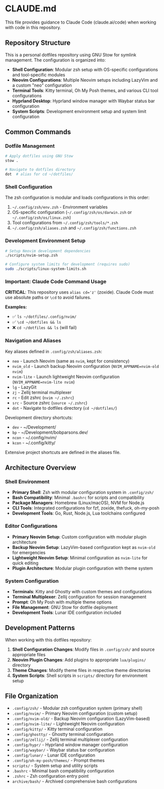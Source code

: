 # CLAUDE.md

This file provides guidance to Claude Code (claude.ai/code) when working with code in this repository.

## Repository Structure

This is a personal dotfiles repository using GNU Stow for symlink management. The configuration is organized into:

- **Shell Configuration**: Modular zsh setup with OS-specific configurations and tool-specific modules
- **Neovim Configurations**: Multiple Neovim setups including LazyVim and a custom "neo" configuration
- **Terminal Tools**: Kitty terminal, Oh My Posh themes, and various CLI tool configurations
- **Hyprland Desktop**: Hyprland window manager with Waybar status bar configuration
- **System Scripts**: Development environment setup and system limit configuration

## Common Commands

### Dotfile Management
```bash
# Apply dotfiles using GNU Stow
stow .

# Navigate to dotfiles directory
dot  # alias for cd ~/dotfiles/
```

### Shell Configuration
The zsh configuration is modular and loads configurations in this order:
1. `~/.config/zsh/env.zsh` - Environment variables
2. OS-specific configuration (`~/.config/zsh/os/darwin.zsh` or `~/.config/zsh/os/linux.zsh`)
3. Tool configurations from `~/.config/zsh/tools/*.zsh`
4. `~/.config/zsh/aliases.zsh` and `~/.config/zsh/functions.zsh`

### Development Environment Setup
```bash
# Setup Neovim development dependencies
./scripts/nvim-setup.zsh

# Configure system limits for development (requires sudo)
sudo ./scripts/linux-system-limits.sh
```

### Important: Claude Code Command Usage
**CRITICAL**: This repository uses `alias cd='z'` (zoxide). Claude Code must use absolute paths or `\cd` to avoid failures.

**Examples:**
- ✅ `ls ~/dotfiles/.config/nvim/`
- ✅ `\cd ~/dotfiles && ls`  
- ❌ `cd ~/dotfiles && ls` (will fail)

### Navigation and Aliases
Key aliases defined in `.config/zsh/aliases.zsh`:
- `neo` - Launch Neovim (same as `nvim`, kept for consistency)
- `nvim_old` - Launch backup Neovim configuration (`NVIM_APPNAME=nvim-old nvim`)
- `nvim-lite` - Launch lightweight Neovim configuration (`NVIM_APPNAME=nvim-lite nvim`)
- `lg` - LazyGit
- `zj` - Zellij terminal multiplexer
- `rc` - Edit zshrc (`nvim ~/.zshrc`)
- `src` - Source zshrc (`source ~/.zshrc`)
- `dot` - Navigate to dotfiles directory (`cd ~/dotfiles/`)

Development directory shortcuts:
- `dev` - ~/Development/
- `bp` - ~/Development/bobparsons.dev/
- `ncon` - ~/.config/nvim/
- `kcon` - ~/.config/kitty/

Extensive project shortcuts are defined in the aliases file.

## Architecture Overview

### Shell Environment
- **Primary Shell**: Zsh with modular configuration system in `.config/zsh/`
- **Bash Compatibility**: Minimal `.bashrc` for scripts and compatibility
- **Package Managers**: Homebrew (Linux/macOS), NVM for Node.js
- **CLI Tools**: Integrated configurations for fzf, zoxide, thefuck, oh-my-posh
- **Development Tools**: Go, Rust, Node.js, Lua toolchains configured

### Editor Configurations
- **Primary Neovim Setup**: Custom configuration with modular plugin architecture
- **Backup Neovim Setup**: LazyVim-based configuration kept as `nvim-old` for emergencies
- **Lightweight Neovim Setup**: Minimal configuration as `nvim-lite` for quick editing
- **Plugin Architecture**: Modular plugin configuration with theme system

### System Configuration
- **Terminals**: Kitty and Ghostty with custom themes and configurations
- **Terminal Multiplexer**: Zellij configuration for session management
- **Prompt**: Oh My Posh with multiple theme options
- **File Management**: GNU Stow for dotfile deployment
- **Development Tools**: Lunar IDE configuration included

## Development Patterns

When working with this dotfiles repository:

1. **Shell Configuration Changes**: Modify files in `.config/zsh/` and source appropriate files
2. **Neovim Plugin Changes**: Add plugins to appropriate `lua/plugins/` directory
3. **Theme Changes**: Modify theme files in respective theme directories
4. **System Scripts**: Shell scripts in `scripts/` directory for environment setup

## File Organization

- `.config/zsh/` - Modular zsh configuration system (primary shell)
- `.config/nvim/` - Primary Neovim configuration (custom setup)
- `.config/nvim-old/` - Backup Neovim configuration (LazyVim-based)
- `.config/nvim-lite/` - Lightweight Neovim configuration
- `.config/kitty/` - Kitty terminal configuration
- `.config/ghostty/` - Ghostty terminal configuration
- `.config/zellij/` - Zellij terminal multiplexer configuration
- `.config/hypr/` - Hyprland window manager configuration
- `.config/waybar/` - Waybar status bar configuration
- `.config/lunar/` - Lunar IDE configuration
- `.config/oh-my-posh/themes/` - Prompt themes
- `scripts/` - System setup and utility scripts
- `.bashrc` - Minimal bash compatibility configuration
- `.zshrc` - Zsh configuration entry point
- `archive/bash/` - Archived comprehensive bash configurations
